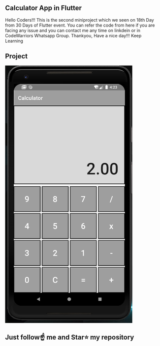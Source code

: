 ## Calculator App in Flutter

Hello Coders!!! This is the second miniproject which we seen on 18th Day from 30 Days of Flutter event. You can refer the code from here if you are facing any issue and you can contact me any time on linkdein or in CodeWarriors Whatsapp Group. Thankyou, Have a nice day!!! Keep Learning

## Project

![](output.png)

## Just follow☝️ me and Star⭐ my repository 
